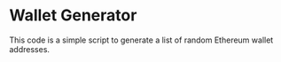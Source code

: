 # Wallet Generator
This code is a simple script to generate a list of random Ethereum wallet addresses.
